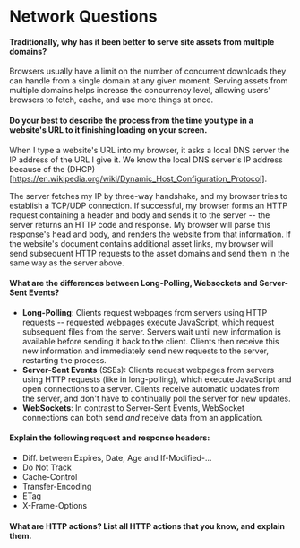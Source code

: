 # Network Questions

#### Traditionally, why has it been better to serve site assets from multiple domains?

Browsers usually have a limit on the number of concurrent downloads they can
handle from a single domain at any given moment. Serving assets from multiple
domains helps increase the concurrency level, allowing users' browsers to fetch,
cache, and use more things at once.

#### Do your best to describe the process from the time you type in a website's URL to it finishing loading on your screen.

When I type a website's URL into my browser, it asks a local DNS server the IP
address of the URL I give it. We know the local DNS server's IP address because
of the
(DHCP)[https://en.wikipedia.org/wiki/Dynamic_Host_Configuration_Protocol].

The server fetches my IP by three-way handshake, and my browser tries to
establish a TCP/UDP connection. If successful, my browser forms an HTTP request
containing a header and body and sends it to the server -- the server returns an
HTTP code and response. My browser will parse this response's head and body, and
renders the website from that information. If the website's document contains
additional asset links, my browser will send subsequent HTTP requests to the
asset domains and send them in the same way as the server above.

#### What are the differences between Long-Polling, Websockets and Server-Sent Events?

- **Long-Polling**: Clients request webpages from servers using HTTP requests --
  requested webpages execute JavaScript, which request subsequent files from the
  server. Servers wait until new information is available before sending it back
  to the client. Clients then receive this new information and immediately send
  new requests to the server, restarting the process.
- **Server-Sent Events** (SSEs): Clients request webpages from servers using
  HTTP requests (like in long-polling), which execute JavaScript and open
  connections to a server. Clients receive automatic updates from the server,
  and don't have to continually poll the server for new updates.
- **WebSockets**: In contrast to Server-Sent Events, WebSocket connections can
  both send *and* receive data from an application.

#### Explain the following request and response headers:

 * Diff. between Expires, Date, Age and If-Modified-...
  * Do Not Track
  * Cache-Control
  * Transfer-Encoding
  * ETag
  * X-Frame-Options

#### What are HTTP actions? List all HTTP actions that you know, and explain them.
